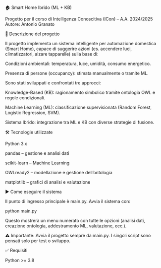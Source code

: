 🏠 Smart Home Ibrido (ML + KB)

Progetto per il corso di Intelligenza Conoscitiva (ICon) – A.A. 2024/2025
Autore: Antonio Granato

📌 Descrizione del progetto

Il progetto implementa un sistema intelligente per automazione domestica (Smart Home), capace di suggerire azioni (es. accendere luci, climatizzatori, alzare tapparelle) sulla base di:

Condizioni ambientali: temperatura, luce, umidità, consumo energetico.

Presenza di persone (occupancy): stimata manualmente o tramite ML.

Sono stati sviluppati e confrontati tre approcci:

Knowledge-Based (KB): ragionamento simbolico tramite ontologia OWL e regole condizionali.

Machine Learning (ML): classificazione supervisionata (Random Forest, Logistic Regression, SVM).

Sistema Ibrido: integrazione tra ML e KB con diverse strategie di fusione.

🛠 Tecnologie utilizzate

Python 3.x

pandas – gestione e analisi dati

scikit-learn – Machine Learning

OWLready2 – modellazione e gestione dell’ontologia

matplotlib – grafici di analisi e valutazione

▶ Come eseguire il sistema

Il punto di ingresso principale è main.py.
Avvia il sistema con:

python main.py


Questo mostrerà un menu numerato con tutte le opzioni (analisi dati, creazione ontologia, addestramento ML, valutazione, ecc.).

⚠ Importante: Avvia il progetto sempre da main.py. I singoli script sono pensati solo per test o sviluppo.

✅ Requisiti

Python >= 3.8
